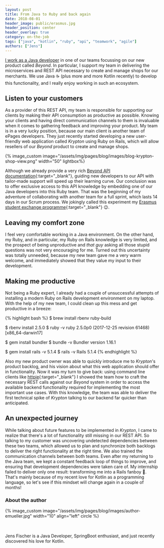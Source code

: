 ```yaml
---
layout: post
title: From Java to Ruby and back again
date: 2018-08-01
header_image: public/erasmus.jpg
header_position: center
header_overlay: true
category: on-the-job
tags: ["java", "kotlin", "ruby", "api", "teamwork", "agile"]
authors: ["Jens"]
---
```


[I work as a Java developer](/blog/on-the-job/working-as-a-java-developer-at-epages/) in one of our teams focussing on our new product called _Beyond_.
In particular, I support my team in delivering the microservices and REST API necessary to create and manage shops for our merchants.
We use Java ☕ (plus more and more Kotlin recently) to develop this functionality, and I really enjoy working in such an ecosystem.

## Listen to your customers

As a provider of this REST API, my team is responsible for supporting our clients by making their API consumption as productive as possible.
Knowing your clients and having direct communication channels to them is invaluable when it comes to gathering feedback and improving your product.
My team is in a very lucky position, because our main client is another team of ePages developers.
They just recently started developing a new user-friendly web application called _Krypton_ using Ruby on Rails, which will allow resellers of our _Beyond_ product to create and manage shops.

{% image_custom image="/assets/img/pages/blog/images/blog-krypton-shop-view.png" width="50" lightbox%}

Although we already provide a very rich [Beyond API documentation](http://docs.beyondshop.cloud/){:target="_blank"}, guiding new developers to our API with tailor-made support will speed up their learning curve.
Our conclusion was to offer exclusive access to this API knowledge by embedding one of our Java developers into this Ruby team.
That was the beginning of my adventure of collaborating with another team for a full sprint, which lasts 14 days in our Scrum process.
We jokingly called this experiment my [Erasmus student exchange programme](https://esn.org/erasmus){:target="_blank"} 😉.

## Leaving my comfort zone

I feel very comfortable working in a Java environment.
On the other hand, my Ruby, and in particular, my Ruby on Rails knowledge is very limited, and the prospect of being unproductive and _that guy_ asking all those stupid questions was not very encouraging for me.
Turned out this uncertainty was totally unneeded, because my new team gave me a very warm welcome, and immediately showed that they value my input to their development.

## Making me productive

Not being a Ruby expert, I already had a couple of unsuccessful attempts of installing a modern Ruby on Rails development environment on my laptop.
With the help of my new team, I could clean up this mess and get productive in a breeze:

{% highlight bash %}
$ brew install rbenv ruby-build

$ rbenv install 2.5.0
$ ruby -v
ruby 2.5.0p0 (2017-12-25 revision 61468) [x86_64-darwin17]

$ gem install bundler
$ bundle -v
Bundler version 1.16.1

$ gem install rails -v 5.1.4
$ rails -v
Rails 5.1.4
{% endhighlight %}

Also my new product owner was able to quickly introduce me to _Krypton_'s product backlog, and his vision about what this web application should offer in functionality.
Now it was my turn to give back: using command line clients like [httpie](https://httpie.org/){:target="_blank"} I showed the team how to craft the necessary REST calls against our _Beyond_ system in order to access the available backend functionality required for implementing the most important use cases.
With this knowledge, the team was able to deliver the first technical spike of _Krypton_ talking to our backend far quicker than anticipated.

## An unexpected journey

While talking about future features to be implemented in _Krypton_, I came to realize that there's a lot of functionality still missing in our REST API.
So talking to my customer was uncovering undetected dependencies between these two teams, which allowed us to plan and synchronize both backlogs to deliver the right functionality at the right time.
We also trained the communication channels between both teams.
Even after my returning to the Java team, we kept a constant feedback loop of things to improve, and ensuring that development dependencies were taken care of.
My internship failed to deliver only one result: transforming me into a Rails fanboy 🙂.
That's mainly because of my recent love for Kotlin as a programming language, so let's see if this mindset will change again in a couple of months!

### About the author

{% image_custom image="/assets/img/pages/blog/images/author-emueller.jpg" width="10" align="left" circle %}

<br>
<br>
Jens Fischer is a Java Developer, SpringBoot enthusiast, and just recently discovered his love for Kotlin.
